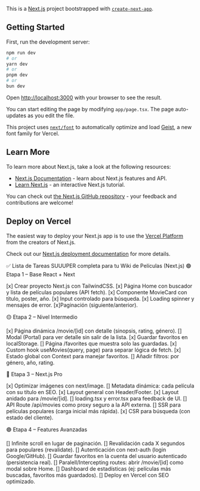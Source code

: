 This is a [Next.js](https://nextjs.org) project bootstrapped with [`create-next-app`](https://nextjs.org/docs/app/api-reference/cli/create-next-app).

## Getting Started

First, run the development server:

```bash
npm run dev
# or
yarn dev
# or
pnpm dev
# or
bun dev
```

Open [http://localhost:3000](http://localhost:3000) with your browser to see the result.

You can start editing the page by modifying `app/page.tsx`. The page auto-updates as you edit the file.

This project uses [`next/font`](https://nextjs.org/docs/app/building-your-application/optimizing/fonts) to automatically optimize and load [Geist](https://vercel.com/font), a new font family for Vercel.

## Learn More

To learn more about Next.js, take a look at the following resources:

- [Next.js Documentation](https://nextjs.org/docs) - learn about Next.js features and API.
- [Learn Next.js](https://nextjs.org/learn) - an interactive Next.js tutorial.

You can check out [the Next.js GitHub repository](https://github.com/vercel/next.js) - your feedback and contributions are welcome!

## Deploy on Vercel

The easiest way to deploy your Next.js app is to use the [Vercel Platform](https://vercel.com/new?utm_medium=default-template&filter=next.js&utm_source=create-next-app&utm_campaign=create-next-app-readme) from the creators of Next.js.

Check out our [Next.js deployment documentation](https://nextjs.org/docs/app/building-your-application/deploying) for more details.

✅ Lista de Tareas SUUUPER completa para tu Wiki de Películas (Next.js)
🟢 Etapa 1 – Base React + Next

[x] Crear proyecto Next.js con TailwindCSS.
[x] Página Home con buscador y lista de películas populares (API fetch).
[x] Componente MovieCard con título, poster, año.
[x] Input controlado para búsqueda.
[x] Loading spinner y mensajes de error.
[x]Paginación (siguiente/anterior).

🟡 Etapa 2 – Nivel Intermedio

[x] Página dinámica /movie/[id] con detalle (sinopsis, rating, género).
[] Modal (Portal) para ver detalle sin salir de la lista.
[x] Guardar favoritos en localStorage.
[] Página /favorites que muestra solo las guardadas.
[x] Custom hook useMovies(query, page) para separar lógica de fetch.
[x] Estado global con Context para manejar favoritos.
[] Añadir filtros: por género, año, rating.

🔵 Etapa 3 – Next.js Pro

[x] Optimizar imágenes con next/image.
[] Metadata dinámica: cada película con su título en SEO.
[x] Layout general con Header/Footer.
[x] Layout anidado para /movie/[id].
[] loading.tsx y error.tsx para feedback de UI.
[] API Route /api/movies como proxy seguro a la API externa.
[] SSR para películas populares (carga inicial más rápida).
[x] CSR para búsqueda (con estado del cliente).

🟣 Etapa 4 – Features Avanzadas

[] Infinite scroll en lugar de paginación.
[] Revalidación cada X segundos para populares (revalidate).
[] Autenticación con next-auth (login Google/GitHub).
[] Guardar favoritos en la cuenta del usuario autenticado (persistencia real).
[] Paralell/Intercepting routes: abrir /movie/[id] como modal sobre Home.
[] Dashboard de estadísticas (ej: películas más buscadas, favoritos más guardados).
[] Deploy en Vercel con SEO optimizado.